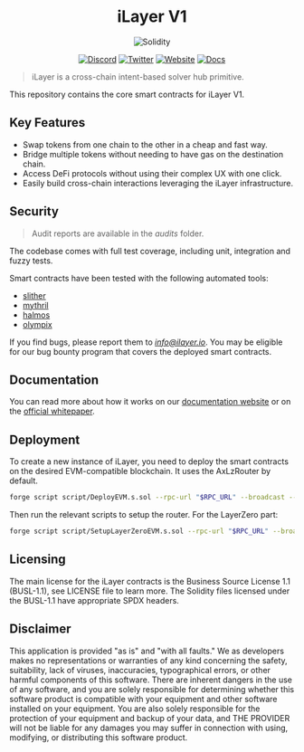 <h1 align="center">iLayer V1</h1>

<div align="center">

![Solidity](https://img.shields.io/badge/Solidity-0.8.24-e6e6e6?style=for-the-badge&logo=solidity&logoColor=black)

[![Discord](https://img.shields.io/badge/Discord-7289DA?style=for-the-badge&logo=discord&logoColor=white)](https://discord.gg/xxx)
[![Twitter](https://img.shields.io/badge/Twitter-1DA1F2?style=for-the-badge&logo=twitter&logoColor=white)](https://twitter.com/iLayer_io)
[![Website](https://img.shields.io/badge/Website-E34F26?style=for-the-badge&logo=Google-chrome&logoColor=white)](https://ilayer.io/)
[![Docs](https://img.shields.io/badge/Docs-7B36ED?style=for-the-badge&logo=gitbook&logoColor=white)](https://docs.ilayer.io/)

</div>

> iLayer is a cross-chain intent-based solver hub primitive.

This repository contains the core smart contracts for iLayer V1.

## Key Features

- Swap tokens from one chain to the other in a cheap and fast way.
- Bridge multiple tokens without needing to have gas on the destination chain.
- Access DeFi protocols without using their complex UX with one click.
- Easily build cross-chain interactions leveraging the iLayer infrastructure.

## Security

> Audit reports are available in the _audits_ folder.

The codebase comes with full test coverage, including unit, integration and fuzzy tests.

Smart contracts have been tested with the following automated tools:

- [slither](https://github.com/crytic/slither)
- [mythril](https://github.com/Consensys/mythril)
- [halmos](https://github.com/a16z/halmos)
- [olympix](https://www.olympix.ai)

If you find bugs, please report them to *info@ilayer.io*. You may be eligible for our bug bounty program that covers the deployed smart contracts.

## Documentation

You can read more about how it works on our [documentation website](https://docs.ilayer.io/) or on the [official whitepaper](https://github.com/ilayer-network/whitepaper/blob/master/ilayer-whitepaper.pdf).

## Deployment
To create a new instance of iLayer, you need to deploy the smart contracts on the desired EVM-compatible blockchain. It uses the AxLzRouter by default.
```bash
forge script script/DeployEVM.s.sol --rpc-url "$RPC_URL" --broadcast --slow --skip-simulation --private-key "$OWNER_PRIVATE_KEY" --sender "$OWNER" --verify --verifier etherscan
```

Then run the relevant scripts to setup the router.
For the LayerZero part:
```bash
forge script script/SetupLayerZeroEVM.s.sol --rpc-url "$RPC_URL" --broadcast --slow --skip-simulation --private-key "$OWNER_PRIVATE_KEY" --sender "$OWNER" --verify --verifier etherscan
```

## Licensing

The main license for the iLayer contracts is the Business Source License 1.1 (BUSL-1.1), see LICENSE file to learn more.
The Solidity files licensed under the BUSL-1.1 have appropriate SPDX headers.

## Disclaimer

This application is provided "as is" and "with all faults." We as developers makes no representations or warranties of
any kind concerning the safety, suitability, lack of viruses, inaccuracies, typographical errors, or other harmful
components of this software. There are inherent dangers in the use of any software, and you are solely responsible for
determining whether this software product is compatible with your equipment and other software installed on your
equipment. You are also solely responsible for the protection of your equipment and backup of your data, and THE
PROVIDER will not be liable for any damages you may suffer in connection with using, modifying, or distributing this
software product.
